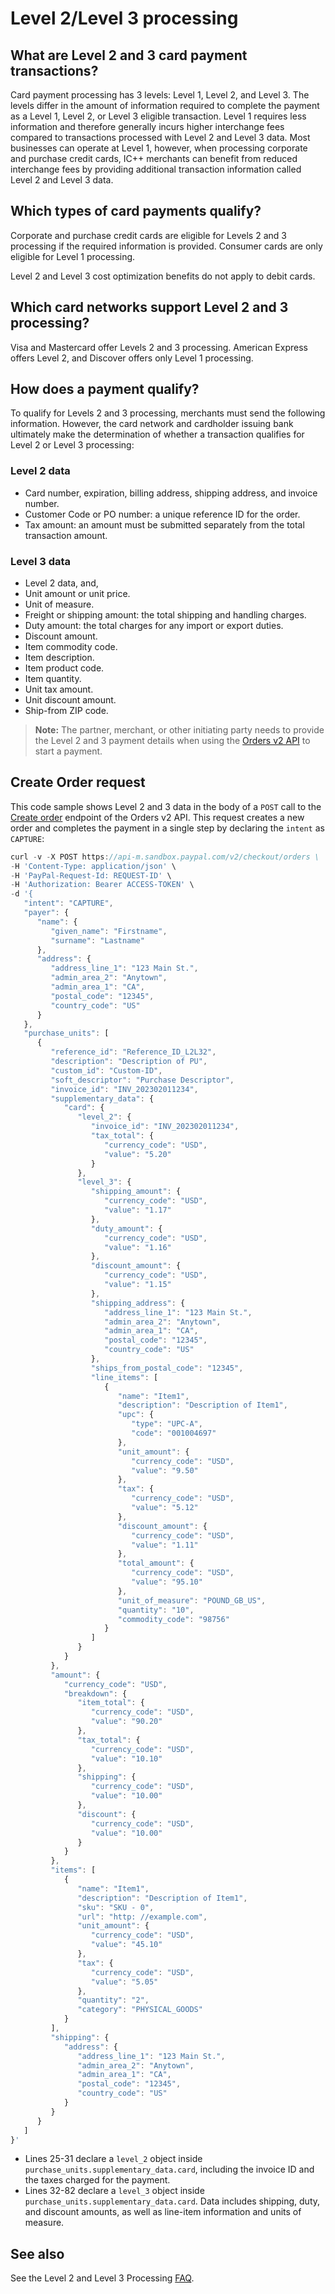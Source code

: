 # Level 2/Level 3 processing

## What are Level 2 and 3 card payment transactions?

Card payment processing has 3 levels: Level 1, Level 2, and Level 3. The levels differ in the amount of information required to complete the payment as a Level 1, Level 2, or Level 3 eligible transaction. Level 1 requires less information and therefore generally incurs higher interchange fees compared to transactions processed with Level 2 and Level 3 data. Most businesses can operate at Level 1, however, when processing corporate and purchase credit cards, IC++ merchants can benefit from reduced interchange fees by providing additional transaction information called Level 2 and Level 3 data.

## Which types of card payments qualify?

Corporate and purchase credit cards are eligible for Levels 2 and 3 processing if the required information is provided. Consumer cards are only eligible for Level 1 processing.

Level 2 and Level 3 cost optimization benefits do not apply to debit cards.

## Which card networks support Level 2 and 3 processing?

Visa and Mastercard offer Levels 2 and 3 processing. American Express offers Level 2, and Discover offers only Level 1 processing.

## How does a payment qualify?

To qualify for Levels 2 and 3 processing, merchants must send the following information. However, the card network and cardholder issuing bank ultimately make the determination of whether a transaction qualifies for Level 2 or Level 3 processing:

### Level 2 data

* Card number, expiration, billing address, shipping address, and invoice number.
* Customer Code or PO number: a unique reference ID for the order.
* Tax amount: an amount must be submitted separately from the total transaction amount.

### Level 3 data

* Level 2 data, and,
* Unit amount or unit price.
* Unit of measure.
* Freight or shipping amount: the total shipping and handling charges.
* Duty amount: the total charges for any import or export duties.
* Discount amount.
* Item commodity code.
* Item description.
* Item product code.
* Item quantity.
* Unit tax amount.
* Unit discount amount.
* Ship-from ZIP code.

> **Note:** The partner, merchant, or other initiating party needs to provide the Level 2 and 3 payment details when using the <a href="https://developer.paypal.com/docs/api/orders/v2/" target="_blank">Orders v2 API</a> to start a payment.

## Create Order request

This code sample shows Level 2 and 3 data in the body of a `POST` call to the <a href="https://developer.paypal.com/docs/api/orders/v2/#orders_create" target="_blank">Create order</a> endpoint of the Orders v2 API. This request creates a new order and completes the payment in a single step by declaring the `intent` as `CAPTURE`:

```javascript
curl -v -X POST https://api-m.sandbox.paypal.com/v2/checkout/orders \
-H 'Content-Type: application/json' \
-H 'PayPal-Request-Id: REQUEST-ID' \
-H 'Authorization: Bearer ACCESS-TOKEN' \
-d '{
   "intent": "CAPTURE",
   "payer": {
      "name": {
         "given_name": "Firstname",
         "surname": "Lastname"
      },
      "address": {
         "address_line_1": "123 Main St.",
         "admin_area_2": "Anytown",
         "admin_area_1": "CA",
         "postal_code": "12345",
         "country_code": "US"
      }
   },
   "purchase_units": [
      {
         "reference_id": "Reference_ID_L2L32",
         "description": "Description of PU",
         "custom_id": "Custom-ID",
         "soft_descriptor": "Purchase Descriptor",
         "invoice_id": "INV_202302011234",
         "supplementary_data": {
            "card": {
               "level_2": {
                  "invoice_id": "INV_202302011234",
                  "tax_total": {
                     "currency_code": "USD",
                     "value": "5.20"
                  }
               },
               "level_3": {
                  "shipping_amount": {
                     "currency_code": "USD",
                     "value": "1.17"
                  },
                  "duty_amount": {
                     "currency_code": "USD",
                     "value": "1.16"
                  },
                  "discount_amount": {
                     "currency_code": "USD",
                     "value": "1.15"
                  },
                  "shipping_address": {
                     "address_line_1": "123 Main St.",
                     "admin_area_2": "Anytown",
                     "admin_area_1": "CA",
                     "postal_code": "12345",
                     "country_code": "US"
                  },
                  "ships_from_postal_code": "12345",
                  "line_items": [
                     {
                        "name": "Item1",
                        "description": "Description of Item1",
                        "upc": {
                           "type": "UPC-A",
                           "code": "001004697"
                        },
                        "unit_amount": {
                           "currency_code": "USD",
                           "value": "9.50"
                        },
                        "tax": {
                           "currency_code": "USD",
                           "value": "5.12"
                        },
                        "discount_amount": {
                           "currency_code": "USD",
                           "value": "1.11"
                        },
                        "total_amount": {
                           "currency_code": "USD",
                           "value": "95.10"
                        },
                        "unit_of_measure": "POUND_GB_US",
                        "quantity": "10",
                        "commodity_code": "98756"
                     }
                  ]
               }
            }
         },
         "amount": {
            "currency_code": "USD",
            "breakdown": {
               "item_total": {
                  "currency_code": "USD",
                  "value": "90.20"
               },
               "tax_total": {
                  "currency_code": "USD",
                  "value": "10.10"
               },
               "shipping": {
                  "currency_code": "USD",
                  "value": "10.00"
               },
               "discount": {
                  "currency_code": "USD",
                  "value": "10.00"
               }
            }
         },
         "items": [
            {
               "name": "Item1",
               "description": "Description of Item1",
               "sku": "SKU - 0",
               "url": "http: //example.com",
               "unit_amount": {
                  "currency_code": "USD",
                  "value": "45.10"
               },
               "tax": {
                  "currency_code": "USD",
                  "value": "5.05"
               },
               "quantity": "2",
               "category": "PHYSICAL_GOODS"
            }
         ],
         "shipping": {
            "address": {
               "address_line_1": "123 Main St.",
               "admin_area_2": "Anytown",
               "admin_area_1": "CA",
               "postal_code": "12345",
               "country_code": "US"
            }
         }
      }
   ]
}'
```

* Lines 25-31 declare a `level_2` object inside `purchase_units.supplementary_data.card`, including the invoice ID and the taxes charged for the payment.
* Lines 32-82 declare a `level_3` object inside `purchase_units.supplementary_data.card`. Data includes shipping, duty, and discount amounts, as well as line-item information and units of measure.

## See also

See the Level 2 and Level 3 Processing <a href="https://www.paypal.com/us/cshelp/article/ts2278" target="_blank">FAQ</a>.
